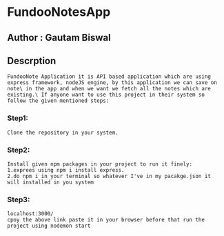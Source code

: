 # FundooNotesApp

## Author : Gautam Biswal

## Descrption
    FundooNote Application it is API based application which are using express framework, nodeJS engine, by this application we can save on note\ in the app and when we want we fetch all the notes which are existing.\ If anyone want to use this project in their system so follow the given mentioned steps:

### Step1:
    Clone the repository in your system.

### Step2:
    Install given npm packages in your project to run it finely:
    1.exprees using npm i install express.
    2.do npm i in your terminal so whatever I've in my pacakge.json it will installed in you system

### Step3:
    localhost:3000/
    cpoy the above link paste it in your browser before that run the project using nodemon start



